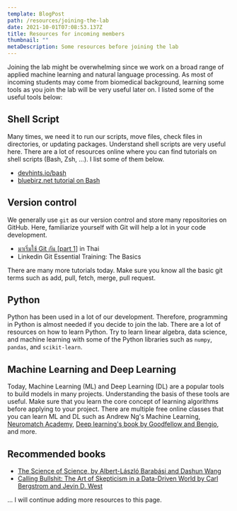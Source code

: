 ```yaml
---
template: BlogPost
path: /resources/joining-the-lab
date: 2021-10-01T07:08:53.137Z
title: Resources for incoming members
thumbnail: ""
metaDescription: Some resources before joining the lab
---
```


Joining the lab might be overwhelming since we work on a broad range of applied machine learning
and natural language processing. As most of incoming students may come from biomedical background,
learning some tools as you join the lab will be very useful later on. I listed some of the useful
tools below:

## Shell Script

Many times, we need it to run our scripts, move files, check files in directories, or updating packages.
Understand shell scripts are very useful here. There are a lot of resources online where you can
find tutorials on shell scripts (Bash, Zsh, ...). I list some of them below.

- [devhints.io/bash](https://devhints.io/bash)
- [bluebirz.net tutorial on Bash](https://www.bluebirz.net/1580/lets-play-bash-script/)

## Version control

We generally use `git` as our version control and store many repositories on GitHub.
Here, familiarize yourself with Git will help a lot in your code development.

- [มาเริ่มใช้ Git กัน [part 1]](https://tupleblog.github.io/use-git-part1/) in Thai
- Linkedin Git Essential Training: The Basics

There are many more tutorials today. Make sure you know all the basic git terms such as add,
pull, fetch, merge, pull request.

## Python

Python has been used in a lot of our development. Therefore, programming in Python is almost needed
if you decide to join the lab. There are a lot of resources on how to learn Python. Try to
learn linear algebra, data science, and machine learning with some of the Python libraries such as
`numpy`, `pandas`, and `scikit-learn`.

## Machine Learning and Deep Learning

Today, Machine Learning (ML) and Deep Learning (DL) are a popular tools to build models in many projects.
Understanding the basis of these tools are useful. Make sure that you learn the core concept of learning algorithms before applying
to your project. There are multiple free online classes that you can learn ML and DL such as Andrew Ng's Machine Learning, [Neuromatch Academy](https://academy.neuromatch.io/), [Deep learning's book by Goodfellow and Bengio](https://www.deeplearningbook.org/),
and more.

## Recommended books

- [The Science of Science, by Albert-László Barabási and Dashun Wang](https://www.dashunwang.com/book/the-science-of-science)
- [Calling Bullshit: The Art of Skepticism in a Data-Driven World by Carl Bergstrom and Jevin D. West](https://www.goodreads.com/book/show/48889983-calling-bullshit)

... I will continue adding more resources to this page.
